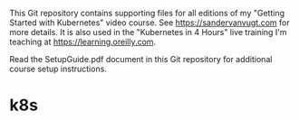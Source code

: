 This Git repository contains supporting files for all editions of my "Getting Started with Kubernetes" video course. See https://sandervanvugt.com for more details. It is also used in the "Kubernetes in 4 Hours" live training I'm teaching at https://learning.oreilly.com.

Read the SetupGuide.pdf document in this Git repository for additional course setup instructions.
# k8s

